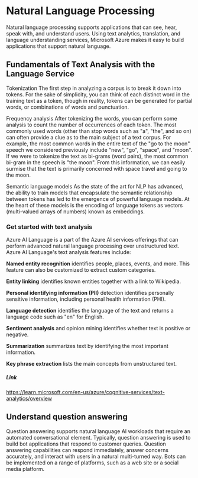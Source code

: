 # Natural Language Processing

Natural language processing supports applications that can see, hear, speak with, and understand users. Using text analytics, translation, and language understanding services, Microsoft Azure makes it easy to build applications that support natural language.

## Fundamentals of Text Analysis with the Language Service

Tokenization
The first step in analyzing a corpus is to break it down into tokens. For the sake of simplicity, you can think of each distinct word in the training text as a token, though in reality, tokens can be generated for partial words, or combinations of words and punctuation.

Frequency analysis
After tokenizing the words, you can perform some analysis to count the number of occurrences of each token. The most commonly used words (other than stop words such as "a", "the", and so on) can often provide a clue as to the main subject of a text corpus. For example, the most common words in the entire text of the "go to the moon" speech we considered previously include "new", "go", "space", and "moon". If we were to tokenize the text as bi-grams (word pairs), the most common bi-gram in the speech is "the moon". From this information, we can easily surmise that the text is primarily concerned with space travel and going to the moon.

Semantic language models
As the state of the art for NLP has advanced, the ability to train models that encapsulate the semantic relationship between tokens has led to the emergence of powerful language models. At the heart of these models is the encoding of language tokens as vectors (multi-valued arrays of numbers) known as embeddings.

### Get started with text analysis

Azure AI Language is a part of the Azure AI services offerings that can perform advanced natural language processing over unstructured text. Azure AI Language's text analysis features include:

**Named entity recognition** identifies people, places, events, and more. This feature can also be customized to extract custom categories.

**Entity linking** identifies known entities together with a link to Wikipedia.

**Personal identifying information (PII)** detection identifies personally sensitive information, including personal health information (PHI).

**Language detection** identifies the language of the text and returns a language code such as "en" for English.

**Sentiment analysis** and opinion mining identifies whether text is positive or negative.

**Summarization** summarizes text by identifying the most important information.

**Key phrase extraction** lists the main concepts from unstructured text.

##### Link

https://learn.microsoft.com/en-us/azure/cognitive-services/text-analytics/overview

## Understand question answering

Question answering supports natural language AI workloads that require an automated conversational element. Typically, question answering is used to build bot applications that respond to customer queries. Question answering capabilities can respond immediately, answer concerns accurately, and interact with users in a natural multi-turned way. Bots can be implemented on a range of platforms, such as a web site or a social media platform.
